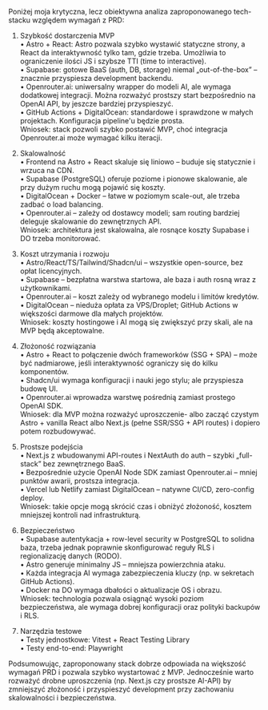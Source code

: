 Poniżej moja krytyczna, lecz obiektywna analiza zaproponowanego tech-stacku względem wymagań z PRD:

1. Szybkość dostarczenia MVP  
   • Astro + React: Astro pozwala szybko wystawić statyczne strony, a React da interaktywność tylko tam, gdzie trzeba. Umożliwia to ograniczenie ilości JS i szybsze TTI (time to interactive).  
   • Supabase: gotowe BaaS (auth, DB, storage) niemal „out-of-the-box” – znacznie przyspiesza development backendu.  
   • Openrouter.ai: uniwersalny wrapper do modeli AI, ale wymaga dodatkowej integracji. Można rozważyć prostszy start bezpośrednio na OpenAI API, by jeszcze bardziej przyspieszyć.  
   • GitHub Actions + DigitalOcean: standardowe i sprawdzone w małych projektach. Konfiguracja pipeline'u będzie prosta.  
   Wniosek: stack pozwoli szybko postawić MVP, choć integracja Openrouter.ai może wymagać kilku iteracji.

2. Skalowalność  
   • Frontend na Astro + React skaluje się liniowo – buduje się statycznie i wrzuca na CDN.  
   • Supabase (PostgreSQL) oferuje poziome i pionowe skalowanie, ale przy dużym ruchu mogą pojawić się koszty.  
   • DigitalOcean + Docker – łatwe w poziomym scale-out, ale trzeba zadbać o load balancing.  
   • Openrouter.ai – zależy od dostawcy modeli; sam routing bardziej deleguje skalowanie do zewnętrznych API.  
   Wniosek: architektura jest skalowalna, ale rosnące koszty Supabase i DO trzeba monitorować.

3. Koszt utrzymania i rozwoju  
   • Astro/React/TS/Tailwind/Shadcn/ui – wszystkie open-source, bez opłat licencyjnych.  
   • Supabase – bezpłatna warstwa startowa, ale baza i auth rosną wraz z użytkownikami.  
   • Openrouter.ai – koszt zależy od wybranego modelu i limitów kredytów.  
   • DigitalOcean – nieduża opłata za VPS/Droplet; GitHub Actions w większości darmowe dla małych projektów.  
   Wniosek: koszty hostingowe i AI mogą się zwiększyć przy skali, ale na MVP będą akceptowalne.

4. Złożoność rozwiązania  
   • Astro + React to połączenie dwóch frameworków (SSG + SPA) – może być nadmiarowe, jeśli interaktywność ograniczy się do kilku komponentów.  
   • Shadcn/ui wymaga konfiguracji i nauki jego stylu; ale przyspiesza budowę UI.  
   • Openrouter.ai wprowadza warstwę pośrednią zamiast prostego OpenAI SDK.  
   Wniosek: dla MVP można rozważyć uproszczenie- albo zacząć czystym Astro + vanilla React albo Next.js (pełne SSR/SSG + API routes) i dopiero potem rozbudowywać.

5. Prostsze podejścia  
   • Next.js z wbudowanymi API-routes i NextAuth do auth – szybki „full-stack” bez zewnętrznego BaaS.  
   • Bezpośrednie użycie OpenAI Node SDK zamiast Openrouter.ai – mniej punktów awarii, prostsza integracja.  
   • Vercel lub Netlify zamiast DigitalOcean – natywne CI/CD, zero-config deploy.  
   Wniosek: takie opcje mogą skrócić czas i obniżyć złożoność, kosztem mniejszej kontroli nad infrastrukturą.

6. Bezpieczeństwo  
   • Supabase autentykacja + row-level security w PostgreSQL to solidna baza, trzeba jednak poprawnie skonfigurować reguły RLS i regionalizację danych (RODO).  
   • Astro generuje minimalny JS – mniejsza powierzchnia ataku.  
   • Każda integracja AI wymaga zabezpieczenia kluczy (np. w sekretach GitHub Actions).  
   • Docker na DO wymaga dbałości o aktualizacje OS i obrazu.  
   Wniosek: technologia pozwala osiągnąć wysoki poziom bezpieczeństwa, ale wymaga dobrej konfiguracji oraz polityki backupów i RLS.

7. Narzędzia testowe  
   • Testy jednostkowe: Vitest + React Testing Library  
   • Testy end-to-end: Playwright

Podsumowując, zaproponowany stack dobrze odpowiada na większość wymagań PRD i pozwala szybko wystartować z MVP. Jednocześnie warto rozważyć drobne uproszczenia (np. Next.js czy prostsze AI-API) by zmniejszyć złożoność i przyspieszyć development przy zachowaniu skalowalności i bezpieczeństwa.
